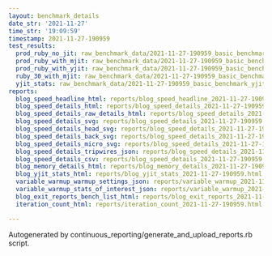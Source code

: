 ```yaml
---
layout: benchmark_details
date_str: '2021-11-27'
time_str: '19:09:59'
timestamp: 2021-11-27-190959
test_results:
  prod_ruby_no_jit: raw_benchmark_data/2021-11-27-190959_basic_benchmark_prod_ruby_no_jit.json
  prod_ruby_with_mjit: raw_benchmark_data/2021-11-27-190959_basic_benchmark_prod_ruby_with_mjit.json
  prod_ruby_with_yjit: raw_benchmark_data/2021-11-27-190959_basic_benchmark_prod_ruby_with_yjit.json
  ruby_30_with_mjit: raw_benchmark_data/2021-11-27-190959_basic_benchmark_ruby_30_with_mjit.json
  yjit_stats: raw_benchmark_data/2021-11-27-190959_basic_benchmark_yjit_stats.json
reports:
  blog_speed_headline_html: reports/blog_speed_headline_2021-11-27-190959.html
  blog_speed_details_html: reports/blog_speed_details_2021-11-27-190959.html
  blog_speed_details_raw_details_html: reports/blog_speed_details_2021-11-27-190959.raw_details.html
  blog_speed_details_svg: reports/blog_speed_details_2021-11-27-190959.svg
  blog_speed_details_head_svg: reports/blog_speed_details_2021-11-27-190959.head.svg
  blog_speed_details_back_svg: reports/blog_speed_details_2021-11-27-190959.back.svg
  blog_speed_details_micro_svg: reports/blog_speed_details_2021-11-27-190959.micro.svg
  blog_speed_details_tripwires_json: reports/blog_speed_details_2021-11-27-190959.tripwires.json
  blog_speed_details_csv: reports/blog_speed_details_2021-11-27-190959.csv
  blog_memory_details_html: reports/blog_memory_details_2021-11-27-190959.html
  blog_yjit_stats_html: reports/blog_yjit_stats_2021-11-27-190959.html
  variable_warmup_warmup_settings_json: reports/variable_warmup_2021-11-27-190959.warmup_settings.json
  variable_warmup_stats_of_interest_json: reports/variable_warmup_2021-11-27-190959.stats_of_interest.json
  blog_exit_reports_bench_list_html: reports/blog_exit_reports_2021-11-27-190959.bench_list.html
  iteration_count_html: reports/iteration_count_2021-11-27-190959.html

---
```

Autogenerated by continuous_reporting/generate_and_upload_reports.rb script.
